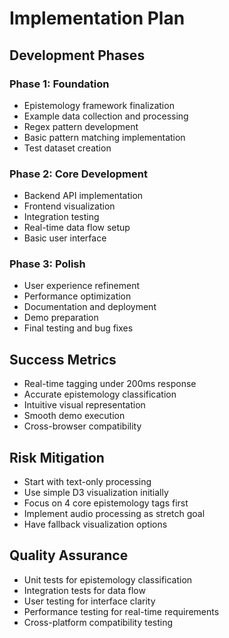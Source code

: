 # Implementation Plan

## Development Phases

### Phase 1: Foundation
- Epistemology framework finalization
- Example data collection and processing
- Regex pattern development
- Basic pattern matching implementation
- Test dataset creation

### Phase 2: Core Development
- Backend API implementation
- Frontend visualization
- Integration testing
- Real-time data flow setup
- Basic user interface

### Phase 3: Polish
- User experience refinement
- Performance optimization
- Documentation and deployment
- Demo preparation
- Final testing and bug fixes

## Success Metrics
- Real-time tagging under 200ms response
- Accurate epistemology classification
- Intuitive visual representation
- Smooth demo execution
- Cross-browser compatibility

## Risk Mitigation
- Start with text-only processing
- Use simple D3 visualization initially
- Focus on 4 core epistemology tags first
- Implement audio processing as stretch goal
- Have fallback visualization options

## Quality Assurance
- Unit tests for epistemology classification
- Integration tests for data flow
- User testing for interface clarity
- Performance testing for real-time requirements
- Cross-platform compatibility testing
